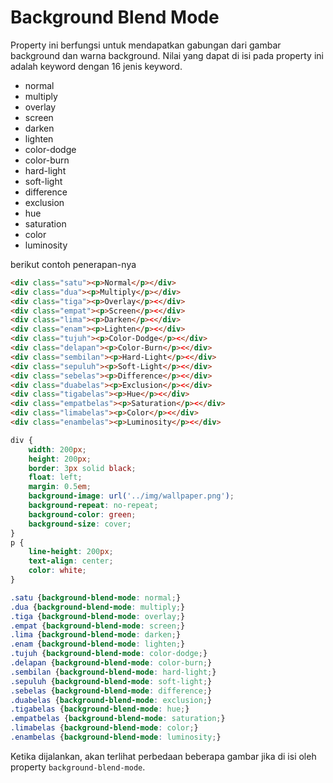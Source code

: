 # Background Blend Mode

Property ini berfungsi untuk mendapatkan gabungan dari gambar background dan warna background. Nilai yang dapat di isi pada property ini adalah keyword dengan 16 jenis keyword.

- normal
- multiply
- overlay
- screen
- darken
- lighten
- color-dodge
- color-burn
- hard-light
- soft-light
- difference
- exclusion
- hue
- saturation
- color
- luminosity

berikut contoh penerapan-nya

```html
<div class="satu"><p>Normal</p></div>
<div class="dua"><p>Multiply</p></div>
<div class="tiga"><p>Overlay</p><</div>
<div class="empat"><p>Screen</p><</div>
<div class="lima"><p>Darken</p><</div>
<div class="enam"><p>Lighten</p><</div>
<div class="tujuh"><p>Color-Dodge</p><</div>
<div class="delapan"><p>Color-Burn</p><</div>
<div class="sembilan"><p>Hard-Light</p><</div>
<div class="sepuluh"><p>Soft-Light</p><</div>
<div class="sebelas"><p>Difference</p><</div>
<div class="duabelas"><p>Exclusion</p><</div>
<div class="tigabelas"><p>Hue</p><</div>
<div class="empatbelas"><p>Saturation</p><</div>
<div class="limabelas"><p>Color</p><</div>
<div class="enambelas"><p>Luminosity</p><</div>
```

```css
div {
    width: 200px;
    height: 200px;
    border: 3px solid black;
    float: left;
    margin: 0.5em;
    background-image: url('../img/wallpaper.png');
    background-repeat: no-repeat;
    background-color: green;
    background-size: cover;
}
p {
    line-height: 200px;
    text-align: center;
    color: white;
}

.satu {background-blend-mode: normal;}
.dua {background-blend-mode: multiply;}
.tiga {background-blend-mode: overlay;}
.empat {background-blend-mode: screen;}
.lima {background-blend-mode: darken;}
.enam {background-blend-mode: lighten;}
.tujuh {background-blend-mode: color-dodge;}
.delapan {background-blend-mode: color-burn;}
.sembilan {background-blend-mode: hard-light;}
.sepuluh {background-blend-mode: soft-light;}
.sebelas {background-blend-mode: difference;}
.duabelas {background-blend-mode: exclusion;}
.tigabelas {background-blend-mode: hue;}
.empatbelas {background-blend-mode: saturation;}
.limabelas {background-blend-mode: color;}
.enambelas {background-blend-mode: luminosity;}
```

Ketika dijalankan, akan terlihat perbedaan beberapa gambar jika di isi oleh property `background-blend-mode`.